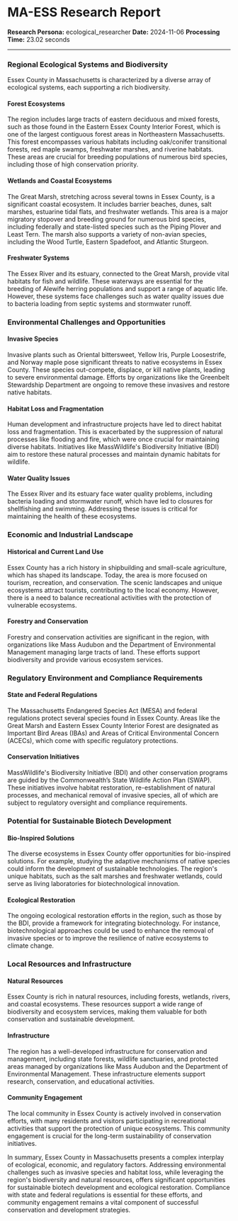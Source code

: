 # MA-ESS Research Report

**Research Persona:** ecological_researcher
**Date:** 2024-11-06
**Processing Time:** 23.02 seconds

---

### Regional Ecological Systems and Biodiversity

Essex County in Massachusetts is characterized by a diverse array of ecological systems, each supporting a rich biodiversity.

#### Forest Ecosystems
The region includes large tracts of eastern deciduous and mixed forests, such as those found in the Eastern Essex County Interior Forest, which is one of the largest contiguous forest areas in Northeastern Massachusetts. This forest encompasses various habitats including oak/conifer transitional forests, red maple swamps, freshwater marshes, and riverine habitats. These areas are crucial for breeding populations of numerous bird species, including those of high conservation priority.

#### Wetlands and Coastal Ecosystems
The Great Marsh, stretching across several towns in Essex County, is a significant coastal ecosystem. It includes barrier beaches, dunes, salt marshes, estuarine tidal flats, and freshwater wetlands. This area is a major migratory stopover and breeding ground for numerous bird species, including federally and state-listed species such as the Piping Plover and Least Tern. The marsh also supports a variety of non-avian species, including the Wood Turtle, Eastern Spadefoot, and Atlantic Sturgeon.

#### Freshwater Systems
The Essex River and its estuary, connected to the Great Marsh, provide vital habitats for fish and wildlife. These waterways are essential for the breeding of Alewife herring populations and support a range of aquatic life. However, these systems face challenges such as water quality issues due to bacteria loading from septic systems and stormwater runoff.

### Environmental Challenges and Opportunities

#### Invasive Species
Invasive plants such as Oriental bittersweet, Yellow Iris, Purple Loosestrife, and Norway maple pose significant threats to native ecosystems in Essex County. These species out-compete, displace, or kill native plants, leading to severe environmental damage. Efforts by organizations like the Greenbelt Stewardship Department are ongoing to remove these invasives and restore native habitats.

#### Habitat Loss and Fragmentation
Human development and infrastructure projects have led to direct habitat loss and fragmentation. This is exacerbated by the suppression of natural processes like flooding and fire, which were once crucial for maintaining diverse habitats. Initiatives like MassWildlife's Biodiversity Initiative (BDI) aim to restore these natural processes and maintain dynamic habitats for wildlife.

#### Water Quality Issues
The Essex River and its estuary face water quality problems, including bacteria loading and stormwater runoff, which have led to closures for shellfishing and swimming. Addressing these issues is critical for maintaining the health of these ecosystems.

### Economic and Industrial Landscape

#### Historical and Current Land Use
Essex County has a rich history in shipbuilding and small-scale agriculture, which has shaped its landscape. Today, the area is more focused on tourism, recreation, and conservation. The scenic landscapes and unique ecosystems attract tourists, contributing to the local economy. However, there is a need to balance recreational activities with the protection of vulnerable ecosystems.

#### Forestry and Conservation
Forestry and conservation activities are significant in the region, with organizations like Mass Audubon and the Department of Environmental Management managing large tracts of land. These efforts support biodiversity and provide various ecosystem services.

### Regulatory Environment and Compliance Requirements

#### State and Federal Regulations
The Massachusetts Endangered Species Act (MESA) and federal regulations protect several species found in Essex County. Areas like the Great Marsh and Eastern Essex County Interior Forest are designated as Important Bird Areas (IBAs) and Areas of Critical Environmental Concern (ACECs), which come with specific regulatory protections.

#### Conservation Initiatives
MassWildlife's Biodiversity Initiative (BDI) and other conservation programs are guided by the Commonwealth’s State Wildlife Action Plan (SWAP). These initiatives involve habitat restoration, re-establishment of natural processes, and mechanical removal of invasive species, all of which are subject to regulatory oversight and compliance requirements.

### Potential for Sustainable Biotech Development

#### Bio-Inspired Solutions
The diverse ecosystems in Essex County offer opportunities for bio-inspired solutions. For example, studying the adaptive mechanisms of native species could inform the development of sustainable technologies. The region's unique habitats, such as the salt marshes and freshwater wetlands, could serve as living laboratories for biotechnological innovation.

#### Ecological Restoration
The ongoing ecological restoration efforts in the region, such as those by the BDI, provide a framework for integrating biotechnology. For instance, biotechnological approaches could be used to enhance the removal of invasive species or to improve the resilience of native ecosystems to climate change.

### Local Resources and Infrastructure

#### Natural Resources
Essex County is rich in natural resources, including forests, wetlands, rivers, and coastal ecosystems. These resources support a wide range of biodiversity and ecosystem services, making them valuable for both conservation and sustainable development.

#### Infrastructure
The region has a well-developed infrastructure for conservation and management, including state forests, wildlife sanctuaries, and protected areas managed by organizations like Mass Audubon and the Department of Environmental Management. These infrastructure elements support research, conservation, and educational activities.

#### Community Engagement
The local community in Essex County is actively involved in conservation efforts, with many residents and visitors participating in recreational activities that support the protection of unique ecosystems. This community engagement is crucial for the long-term sustainability of conservation initiatives.

In summary, Essex County in Massachusetts presents a complex interplay of ecological, economic, and regulatory factors. Addressing environmental challenges such as invasive species and habitat loss, while leveraging the region's biodiversity and natural resources, offers significant opportunities for sustainable biotech development and ecological restoration. Compliance with state and federal regulations is essential for these efforts, and community engagement remains a vital component of successful conservation and development strategies.
